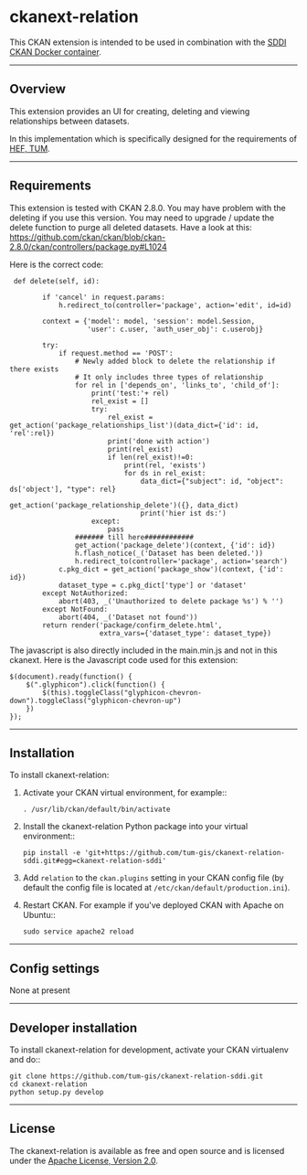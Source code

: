 ckanext-relation
=====================

This CKAN extension is intended to be used in combination with the [SDDI CKAN Docker container](https://github.com/tum-gis/SDDI-CKAN-Docker).

------------
Overview
------------

This extension provides an UI for creating, deleting and viewing relationships between datasets.

In this implementation which is specifically designed for the requirements of [HEF, TUM](http://www.hef.wzw.tum.de/).


------------
Requirements
------------

This extension is tested with CKAN 2.8.0.
You may have problem with the deleting if you use this version. You may need to upgrade / update the delete function to purge all deleted datasets.
Have a look at this: https://github.com/ckan/ckan/blob/ckan-2.8.0/ckan/controllers/package.py#L1024

Here is the correct code:
```
 def delete(self, id):

        if 'cancel' in request.params:
            h.redirect_to(controller='package', action='edit', id=id)

        context = {'model': model, 'session': model.Session,
                   'user': c.user, 'auth_user_obj': c.userobj}

        try:
            if request.method == 'POST':
				# Newly added block to delete the relationship if there exists
                # It only includes three types of relationship 
				for rel in ['depends_on', 'links_to', 'child_of']: 
					print('test:'+ rel)
					rel_exist = []
					try:
						rel_exist = get_action('package_relationships_list')(data_dict={'id': id, 'rel':rel})
						print('done with action')
						print(rel_exist)
						if len(rel_exist)!=0:
							print(rel, 'exists')
							for ds in rel_exist:
								data_dict={"subject": id, "object": ds['object'], "type": rel}								
								get_action('package_relationship_delete')({}, data_dict)
								print('hier ist ds:')
					except:
						pass
                ####### till here############
				get_action('package_delete')(context, {'id': id})             
				h.flash_notice(_('Dataset has been deleted.'))
				h.redirect_to(controller='package', action='search')							
            c.pkg_dict = get_action('package_show')(context, {'id': id})
            dataset_type = c.pkg_dict['type'] or 'dataset'
        except NotAuthorized:
            abort(403, _('Unauthorized to delete package %s') % '')
        except NotFound:
            abort(404, _('Dataset not found'))
        return render('package/confirm_delete.html',
                      extra_vars={'dataset_type': dataset_type})
```

The javascript is also directly included in the main.min.js and not in this ckanext.
Here is the Javascript code used for this extension:

```
$(document).ready(function() {
    $(".glyphicon").click(function() {
        $(this).toggleClass("glyphicon-chevron-down").toggleClass("glyphicon-chevron-up")
    })
});
```

------------
Installation
------------

To install ckanext-relation:

1. Activate your CKAN virtual environment, for example::

       . /usr/lib/ckan/default/bin/activate

2. Install the ckanext-relation Python package into your virtual environment::

       pip install -e 'git+https://github.com/tum-gis/ckanext-relation-sddi.git#egg=ckanext-relation-sddi'

3. Add ``relation`` to the ``ckan.plugins`` setting in your CKAN
   config file (by default the config file is located at
   ``/etc/ckan/default/production.ini``).

4. Restart CKAN. For example if you've deployed CKAN with Apache on Ubuntu::

       sudo service apache2 reload


---------------
Config settings
---------------

None at present


----------------------
Developer installation
----------------------

To install ckanext-relation for development, activate your CKAN virtualenv and
do::

    git clone https://github.com/tum-gis/ckanext-relation-sddi.git
    cd ckanext-relation
    python setup.py develop


--------
License
--------
The ckanext-relation is available as free and open source and is licensed under the [Apache License, Version 2.0](http://www.apache.org/licenses/LICENSE-2.0). 

